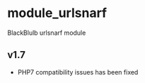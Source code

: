 module_urlsnarf
===============

BlackBlulb urlsnarf module


v1.7
---------------------------------
- PHP7 compatibility issues has been fixed
